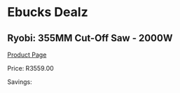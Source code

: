 
# Ebucks Dealz
## Ryobi: 355MM Cut-Off Saw - 2000W
[Product Page](https://www.ebucks.com/web/shop/productSelected.do?prodId=335445876&catId=717342768)

Price: R3559.00

Savings: 


	